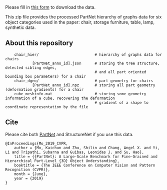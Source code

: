 
Please fill in [this form](https://forms.gle/vs1B6myBHUfebqGG8) to download the data.

This zip file provides the processed PartNet hierarchy of graphs data for six object categories used in the paper: chair, storage furniture, table, lamp, synthetic data.

## About this repository

```
    chair_hier/                         # hierarchy of graphs data for chairs
            [PartNet_anno_id].json      # storing the tree structure, detected sibling edges,
                                        # and all part oriented bounding box parameters) for a chair
    chair_dgeo/                         # part geometry for chairs
            [PartNet_anno_id].npz       # storing all part geometry (deformation gradients) for a chair
    cube_meshinfo.mat                   # storing some geometry information of a cube, recovering the deformation
                                        # gradient of a shape to coordinate representation by the file

``` 

## Cite

Please cite both [PartNet](https://cs.stanford.edu/~kaichun/partnet/) and StructureNet if you use this data.
    

    @InProceedings{Mo_2019_CVPR,
        author = {Mo, Kaichun and Zhu, Shilin and Chang, Angel X. and Yi, Li and Tripathi, Subarna and Guibas, Leonidas J. and Su, Hao},
        title = {{PartNet}: A Large-Scale Benchmark for Fine-Grained and Hierarchical Part-Level {3D} Object Understanding},
        booktitle = {The IEEE Conference on Computer Vision and Pattern Recognition (CVPR)},
        month = {June},
        year = {2019}
    }
